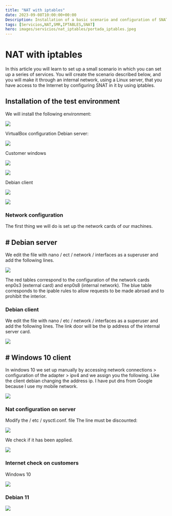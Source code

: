 ```yaml
---
title: "NAT with iptables"
date: 2023-09-08T10:00:00+00:00
Description: Installation of a basic scenario and configuration of SNAT
tags: [Servicios,NAT,SMR,IPTABLES,SNAT]
hero: images/servicios/nat_iptables/portada_iptables.jpeg
---
```


# NAT with iptables
In this article you will learn to set up a small scenario in which you can set up a series of services. You will create the scenario described below, and you will make it through an internal network, using a Linux server, that you have access to the Internet by configuring SNAT in it by using iptables.

## Installation of the test environment
We will install the following environment:

![](/servicios/nat_iptables/img/Aspose.Words.5fca9cc1-3c81-4853-a5ed-a70b0122341b.001.png)

VirtualBox configuration
Debian server:

![](/servicios/nat_iptables/img/Aspose.Words.5fca9cc1-3c81-4853-a5ed-a70b0122341b.002.png)

Customer windows

![](/servicios/nat_iptables/img/Aspose.Words.5fca9cc1-3c81-4853-a5ed-a70b0122341b.003.png)

![](/servicios/nat_iptables/img/Aspose.Words.5fca9cc1-3c81-4853-a5ed-a70b0122341b.004.png)

Debian client

![](/servicios/nat_iptables/img/Aspose.Words.5fca9cc1-3c81-4853-a5ed-a70b0122341b.005.png)

![](/servicios/nat_iptables/img/Aspose.Words.5fca9cc1-3c81-4853-a5ed-a70b0122341b.006.png)




### Network configuration
The first thing we will do is set up the network cards of our machines.

## # Debian server
We edit the file with nano / ect / network / interfaces as a superuser and add the following lines.

![](/servicios/nat_iptables/img/Aspose.Words.5fca9cc1-3c81-4853-a5ed-a70b0122341b.007.png)

The red tables correspond to the configuration of the network cards enp0s3 (external card) and enp0s8 (internal network). The blue table corresponds to the ipable rules to allow requests to be made abroad and to prohibit the interior.

### Debian client
We edit the file with nano / etc / network / interfaces as a superuser and add the following lines. The link door will be the ip address of the internal server card.

![](/servicios/nat_iptables/img/Aspose.Words.5fca9cc1-3c81-4853-a5ed-a70b0122341b.008.png)


## # Windows 10 client
In windows 10 we set up manually by accessing network connections > configuration of the adapter > ipv4 and we assign you the following. Like the client debian changing the address ip. I have put dns from Google because I use my mobile network.

![](/servicios/nat_iptables/img/Aspose.Words.5fca9cc1-3c81-4853-a5ed-a70b0122341b.009.png)





### Nat configuration on server
Modify the / etc / sysctl.conf. file The line must be discounted:

![](/servicios/nat_iptables/img/Aspose.Words.5fca9cc1-3c81-4853-a5ed-a70b0122341b.010.png)

We check if it has been applied.

![](/servicios/nat_iptables/img/Aspose.Words.5fca9cc1-3c81-4853-a5ed-a70b0122341b.011.png)


### Internet check on customers

Windows 10

![](/servicios/nat_iptables/img/Aspose.Words.5fca9cc1-3c81-4853-a5ed-a70b0122341b.012.png)

### Debian 11

![](/servicios/nat_iptables/img/Aspose.Words.5fca9cc1-3c81-4853-a5ed-a70b0122341b.013.png)
